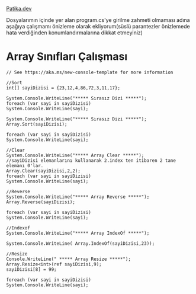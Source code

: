 [Patika.dev](https://github.com/mordulu)


Dosyalarımın içinde yer alan program.cs'ye girilme zahmeti olmaması adına aşağıya çalışmamı önizleme olarak ekliyorum(süslü parantezler önizlemede hata verdiğinden konumlandırmalarına dikkat etmeyiniz)

# Array Sınıfları Çalışması

    // See https://aka.ms/new-console-template for more information

    //Sort
    int[] sayiDizisi = {23,12,4,86,72,3,11,17};

    System.Console.WriteLine("***** Sırasız Dizi *****");
    foreach (var sayi in sayiDizisi)
    System.Console.WriteLine(sayi);
    
    System.Console.WriteLine("***** Sırasız Dizi *****");
    Array.Sort(sayiDizisi);

    foreach (var sayi in sayiDizisi)
    System.Console.WriteLine(sayi);

    //Clear
    System.Console.WriteLine("***** Array Clear *****");
    //sayiDizisi elemanlarını kullanarak 2.index ten itibaren 2 tane elemanı 0'lar.
    Array.Clear(sayiDizisi,2,2);
    foreach (var sayi in sayiDizisi)
    System.Console.WriteLine(sayi);

    //Reverse
    System.Console.WriteLine("***** Array Reverse *****");
    Array.Reverse(sayiDizisi);
    
    foreach (var sayi in sayiDizisi)
    System.Console.WriteLine(sayi);

    //Indexof
    System.Console.WriteLine("***** Array IndexOf *****");

    System.Console.WriteLine( Array.IndexOf(sayiDizisi,23));

    //Resize
    Console.WriteLine(" ***** Array Resize *****");
    Array.Resize<int>(ref sayiDizisi,9);
    sayiDizisi[8] = 99;

    foreach (var sayi in sayiDizisi)
    System.Console.WriteLine(sayi);

 

